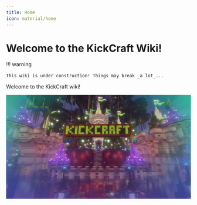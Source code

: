 ```yaml
---
title: Home
icon: material/home
---
```

# Welcome to the KickCraft Wiki!

!!! warning

    This wiki is under construction! Things may break _a lot_...

Welcome to the KickCraft wiki!

![sus](./images/main.png)